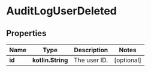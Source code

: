 
# AuditLogUserDeleted

## Properties
| Name | Type | Description | Notes |
| ------------ | ------------- | ------------- | ------------- |
| **id** | **kotlin.String** | The user ID. |  [optional] |



